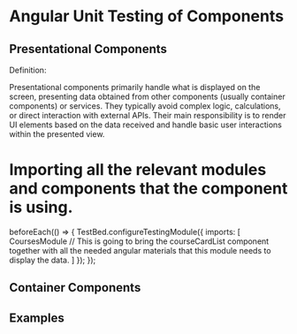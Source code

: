 # Angular Unit Testing of Components

## Presentational Components
Definition:

Presentational components primarily handle what is displayed on the screen, presenting data obtained from other components (usually container components) or services. They typically avoid complex logic, calculations, or direct interaction with external APIs. Their main responsibility is to render UI elements based on the data received and handle basic user interactions within the presented view.

# Importing all the relevant modules and components that the component is using.
 beforeEach(() => {
    TestBed.configureTestingModule({
      imports: [
        CoursesModule // This is going to bring the courseCardList component together with all the needed angular materials that this module needs to display the data.
      ]
    });
  });

## Container Components

## Examples
